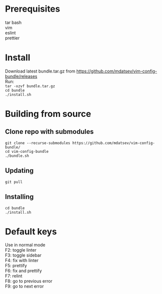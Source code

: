 # Prerequisites
tar
bash  
vim  
eslint  
prettier  

# Install
Download latest bundle.tar.gz from https://github.com/mdatsev/vim-config-bundle/releases  
Run:  
`tar -xzvf bundle.tar.gz`  
`cd bundle`  
`./install.sh`  

# Building from source  
## Clone repo with submodules  
`git clone --recurse-submodules https://github.com/mdatsev/vim-config-bundle/`  
`cd vim-config-bundle`  
`./bundle.sh`
## Updating  
`git pull`  
## Installing  
`cd bundle`  
`./install.sh`  

# Default keys
Use in normal mode  
F2: toggle linter  
F3: toggle sidebar  
F4: fix with linter  
F5: prettify  
F6: fix and prettify  
F7: relint  
F8: go to previous error  
F9: go to next error  
